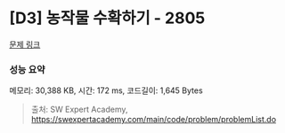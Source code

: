 # [D3] 농작물 수확하기 - 2805 

[문제 링크](https://swexpertacademy.com/main/code/problem/problemDetail.do?contestProbId=AV7GLXqKAWYDFAXB) 

### 성능 요약

메모리: 30,388 KB, 시간: 172 ms, 코드길이: 1,645 Bytes



> 출처: SW Expert Academy, https://swexpertacademy.com/main/code/problem/problemList.do